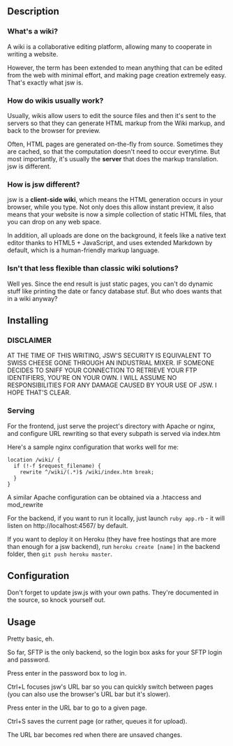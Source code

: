 ## Description

### What's a wiki?

A wiki is a collaborative editing platform, allowing many to cooperate in writing a website.

However, the term has been extended to mean anything that can be edited from the web with minimal effort,
and making page creation extremely easy. That's exactly what jsw is.

### How do wikis usually work?

Usually, wikis allow users to edit the source files and then it's sent to the servers
so that they can generate HTML markup from the Wiki markup, and back to the browser for
preview.

Often, HTML pages are generated on-the-fly from source. Sometimes they are cached, so that
the computation doesn't need to occur everytime. But most importantly, it's usually the
**server** that does the markup translation. jsw is different.

### How is jsw different?

jsw is a **client-side wiki**, which means the HTML generation occurs in your browser,
while you type. Not only does this allow instant preview, it also means that your website
is now a simple collection of static HTML files, that you can drop on any web space.

In addition, all uploads are done on the background, it feels like a native text editor
thanks to HTML5 + JavaScript, and uses extended Markdown by default, which is a human-friendly
markup language.

### Isn't that less flexible than classic wiki solutions?

Well yes. Since the end result is just static pages, you can't do dynamic stuff like
printing the date or fancy database stuf. But who does wants that in a wiki anyway?

## Installing

### DISCLAIMER

AT THE TIME OF THIS WRITING, JSW'S SECURITY IS EQUIVALENT TO SWISS CHEESE GONE THROUGH
AN INDUSTRIAL MIXER. IF SOMEONE DECIDES TO SNIFF YOUR CONNECTION TO RETRIEVE YOUR FTP
IDENTIFIERS, YOU'RE ON YOUR OWN. I WILL ASSUME NO RESPONSIBILITIES FOR ANY DAMAGE CAUSED
BY YOUR USE OF JSW. I HOPE THAT'S CLEAR.

### Serving

For the frontend, just serve the project's directory with Apache or nginx, and configure
URL rewriting so that every subpath is served via index.htm

Here's a sample nginx configuration that works well for me:

    location /wiki/ {
      if (!-f $request_filename) {
        rewrite ^/wiki/(.*)$ /wiki/index.htm break;
      }
    }
    
A similar Apache configuration can be obtained via a .htaccess and mod_rewrite

For the backend, if you want to run it locally, just launch `ruby app.rb` - it
will listen on http://localhost:4567/ by default.

If you want to deploy it on Heroku (they have free hostings that are more than
enough for a jsw backend), run `heroku create [name]` in the backend folder,
then `git push heroku master`.

## Configuration

Don't forget to update jsw.js with your own paths. They're documented in the source,
so knock yourself out. 

## Usage

Pretty basic, eh.

So far, SFTP is the only backend, so the login box asks for your SFTP login and password.

Press enter in the password box to log in.

Ctrl+L focuses jsw's URL bar so you can quickly switch between pages (you can also use
the browser's URL bar but it's slower).

Press enter in the URL bar to go to a given page.

Ctrl+S saves the current page (or rather, queues it for upload).

The URL bar becomes red when there are unsaved changes.
